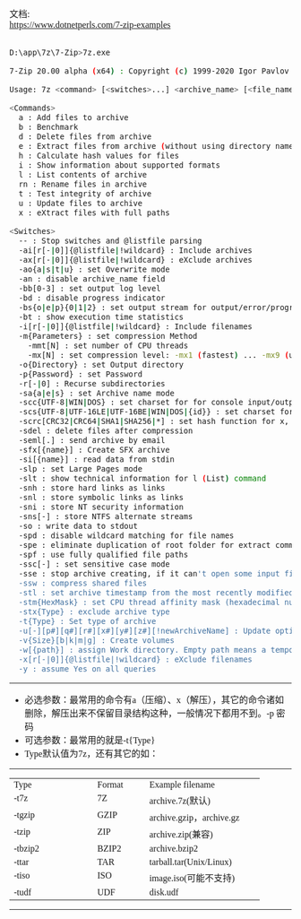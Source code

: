 <font face="SimSun" size=3>

文档:   
https://www.dotnetperls.com/7-zip-examples

~~~sh

D:\app\7z\7-Zip>7z.exe

7-Zip 20.00 alpha (x64) : Copyright (c) 1999-2020 Igor Pavlov : 2020-02-06

Usage: 7z <command> [<switches>...] <archive_name> [<file_names>...] [@listfile]

<Commands>
  a : Add files to archive
  b : Benchmark
  d : Delete files from archive
  e : Extract files from archive (without using directory names)
  h : Calculate hash values for files
  i : Show information about supported formats
  l : List contents of archive
  rn : Rename files in archive
  t : Test integrity of archive
  u : Update files to archive
  x : eXtract files with full paths

<Switches>
  -- : Stop switches and @listfile parsing
  -ai[r[-|0]]{@listfile|!wildcard} : Include archives
  -ax[r[-|0]]{@listfile|!wildcard} : eXclude archives
  -ao{a|s|t|u} : set Overwrite mode
  -an : disable archive_name field
  -bb[0-3] : set output log level
  -bd : disable progress indicator
  -bs{o|e|p}{0|1|2} : set output stream for output/error/progress line
  -bt : show execution time statistics
  -i[r[-|0]]{@listfile|!wildcard} : Include filenames
  -m{Parameters} : set compression Method
    -mmt[N] : set number of CPU threads
    -mx[N] : set compression level: -mx1 (fastest) ... -mx9 (ultra)
  -o{Directory} : set Output directory
  -p{Password} : set Password
  -r[-|0] : Recurse subdirectories
  -sa{a|e|s} : set Archive name mode
  -scc{UTF-8|WIN|DOS} : set charset for for console input/output
  -scs{UTF-8|UTF-16LE|UTF-16BE|WIN|DOS|{id}} : set charset for list files
  -scrc[CRC32|CRC64|SHA1|SHA256|*] : set hash function for x, e, h commands
  -sdel : delete files after compression
  -seml[.] : send archive by email
  -sfx[{name}] : Create SFX archive
  -si[{name}] : read data from stdin
  -slp : set Large Pages mode
  -slt : show technical information for l (List) command
  -snh : store hard links as links
  -snl : store symbolic links as links
  -sni : store NT security information
  -sns[-] : store NTFS alternate streams
  -so : write data to stdout
  -spd : disable wildcard matching for file names
  -spe : eliminate duplication of root folder for extract command
  -spf : use fully qualified file paths
  -ssc[-] : set sensitive case mode
  -sse : stop archive creating, if it can't open some input file
  -ssw : compress shared files
  -stl : set archive timestamp from the most recently modified file
  -stm{HexMask} : set CPU thread affinity mask (hexadecimal number)
  -stx{Type} : exclude archive type
  -t{Type} : Set type of archive
  -u[-][p#][q#][r#][x#][y#][z#][!newArchiveName] : Update options
  -v{Size}[b|k|m|g] : Create volumes
  -w[{path}] : assign Work directory. Empty path means a temporary directory
  -x[r[-|0]]{@listfile|!wildcard} : eXclude filenames
  -y : assume Yes on all queries

~~~

---

- 必选参数：最常用的命令有a（压缩）、x（解压），其它的命令诸如删除，解压出来不保留目录结构这种，一般情况下都用不到。-p 密码
- 可选参数：最常用的就是-t{Type}
- Type默认值为7z，还有其它的如：

---

<table cellspacing="0" cellpadding="0" width="400" border="0"><tbody>     <tr>       <td valign="top" width="133">Type</td>        <td valign="top" width="77">Format</td>        <td valign="top" width="189">Example filename</td>     </tr>      <tr>       <td valign="top" width="133">-t7z</td>        <td valign="top" width="77">7Z</td>        <td valign="top" width="189">archive.7z(默认)</td>     </tr>      <tr>       <td valign="top" width="133">-tgzip</td>        <td valign="top" width="77">GZIP</td>        <td valign="top" width="189">archive.gzip，archive.gz</td>     </tr>      <tr>       <td valign="top" width="133">-tzip</td>        <td valign="top" width="77">ZIP</td>        <td valign="top" width="189">archive.zip(兼容)</td>     </tr>      <tr>       <td valign="top" width="133">-tbzip2</td>        <td valign="top" width="77">BZIP2</td>        <td valign="top" width="189">archive.bzip2</td>     </tr>      <tr>       <td valign="top" width="133">-ttar</td>        <td valign="top" width="77">TAR</td>        <td valign="top" width="189">tarball.tar(Unix/Linux)</td>     </tr>      <tr>       <td valign="top" width="133">-tiso</td>        <td valign="top" width="77">ISO</td>        <td valign="top" width="189">image.iso(可能不支持)</td>     </tr>      <tr>       <td valign="top" width="133">-tudf</td>        <td valign="top" width="77">UDF</td>        <td valign="top" width="189">disk.udf</td>     </tr>   </tbody></table>

---

</font>